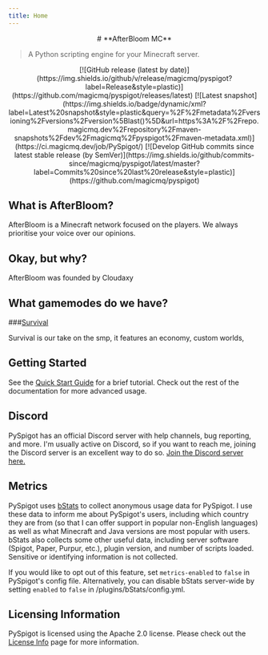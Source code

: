 ```yaml
---
title: Home
---
```


<div style="text-align: center;" markdown>
# **AfterBloom MC**
</div>

> A Python scripting engine for your Minecraft server.

<div style="text-align: center;" markdown>
[![GitHub release (latest by date)](https://img.shields.io/github/v/release/magicmq/pyspigot?label=Release&style=plastic)](https://github.com/magicmq/pyspigot/releases/latest)
[![Latest snapshot](https://img.shields.io/badge/dynamic/xml?label=Latest%20snapshot&style=plastic&query=%2F%2Fmetadata%2Fversioning%2Fversions%2Fversion%5Blast()%5D&url=https%3A%2F%2Frepo.magicmq.dev%2Frepository%2Fmaven-snapshots%2Fdev%2Fmagicmq%2Fpyspigot%2Fmaven-metadata.xml)](https://ci.magicmq.dev/job/PySpigot/)
[![Develop GitHub commits since latest stable release (by SemVer)](https://img.shields.io/github/commits-since/magicmq/pyspigot/latest/master?label=Commits%20since%20last%20release&style=plastic)](https://github.com/magicmq/pyspigot)
</div>

## What is AfterBloom?

AfterBloom is a Minecraft network focused on the players. We always prioritise your voice over our opinions. 

## Okay, but why?

AfterBloom was founded by Cloudaxy

## What gamemodes do we have?

###[Survival](servers/Survival)

Survival is our take on the smp, it features an economy, custom worlds, 

## Getting Started

See the [Quick Start Guide](pyspigot/quickstart.md) for a brief tutorial. Check out the rest of the documentation for more advanced usage.

## Discord

PySpigot has an official Discord server with help channels, bug reporting, and more. I'm usually active on Discord, so if you want to reach me, joining the Discord server is an excellent way to do so. [Join the Discord server here.](https://discord.gg/f2u7nzRwuk)

## Metrics

PySpigot uses [bStats](https://bstats.org/) to collect anonymous usage data for PySpigot. I use these data to inform me about PySpigot's users, including which country they are from (so that I can offer support in popular non-English languages) as well as what Minecraft and Java versions are most popular with users. bStats also collects some other useful data, including server software (Spigot, Paper, Purpur, etc.), plugin version, and number of scripts loaded. Sensitive or identifying information is not collected.

If you would like to opt out of this feature, set `metrics-enabled` to `false` in PySpigot's config file. Alternatively, you can disable bStats server-wide by setting `enabled` to `false` in /plugins/bStats/config.yml.

## Licensing Information

PySpigot is licensed using the Apache 2.0 license. Please check out the [License Info](misc/license.md) page for more information.